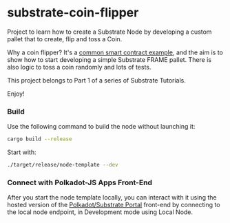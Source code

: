 
# substrate-coin-flipper

Project to learn how to create a Substrate Node by developing a custom pallet that to create, flip and toss a Coin.

Why a coin flipper? It's a [common smart contract example](https://github.com/paritytech/ink-playgroung-flipper/blob/main/lib.rs), and the aim is to show how to start developing a simple Substrate FRAME pallet. There is also logic to toss a coin randomly and lots of tests.

This project belongs to Part 1 of a series of Substrate Tutorials.

Enjoy!

### Build

Use the following command to build the node without launching it:

```sh
cargo build --release
```

Start with:

```sh
./target/release/node-template --dev
```

### Connect with Polkadot-JS Apps Front-End

After you start the node template locally, you can interact with it using the hosted version of the [Polkadot/Substrate Portal](https://polkadot.js.org/apps/#/explorer?rpc=ws://localhost:9944) front-end by connecting to the local node endpoint, in Development mode using Local Node.
